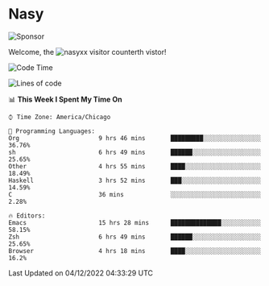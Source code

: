 # Nasy

<!--
<p align="center">
<img height="200" src="https://github-readme-stats.vercel.app/api?username=nasyxx&count_private=true&show_icons=true&theme=dracula&include_all_commits=true"/>
<img height="200" src="https://github-readme-stats.vercel.app/api/top-langs/?username=nasyxx&theme=dracula&hide=html,jupyter+notebook&count_private=true&show_icons=true"/>
</p>

  
----------------
-->

![Sponsor](https://img.shields.io/static/v1.svg?label=Sponsor&message=%E2%9D%A4&logo=GitHub&style=flat&color=pink)
 
Welcome, the ![nasyxx visitor counter](https://count.getloli.com/get/@nasyxx?theme=rule34)th vistor!
 
<!--START_SECTION:waka-->
![Code Time](http://img.shields.io/badge/Code%20Time-2%2C893%20hrs%2014%20mins-blue)

![Lines of code](https://img.shields.io/badge/From%20Hello%20World%20I%27ve%20Written-5%20Million%20lines%20of%20code-blue)

📊 **This Week I Spent My Time On** 

```text
⌚︎ Time Zone: America/Chicago

💬 Programming Languages: 
Org                      9 hrs 46 mins       █████████░░░░░░░░░░░░░░░░   36.76% 
sh                       6 hrs 49 mins       ██████░░░░░░░░░░░░░░░░░░░   25.65% 
Other                    4 hrs 55 mins       ████░░░░░░░░░░░░░░░░░░░░░   18.49% 
Haskell                  3 hrs 52 mins       ███░░░░░░░░░░░░░░░░░░░░░░   14.59% 
C                        36 mins             ░░░░░░░░░░░░░░░░░░░░░░░░░   2.28%

🔥 Editors: 
Emacs                    15 hrs 28 mins      ██████████████░░░░░░░░░░░   58.15% 
Zsh                      6 hrs 49 mins       ██████░░░░░░░░░░░░░░░░░░░   25.65% 
Browser                  4 hrs 18 mins       ████░░░░░░░░░░░░░░░░░░░░░   16.2%

```


 Last Updated on 04/12/2022 04:33:29 UTC
<!--END_SECTION:waka-->

<!-- ![visitors](https://visitor-badge.laobi.icu/badge?page_id=nasyxx.nasyxx) -->
